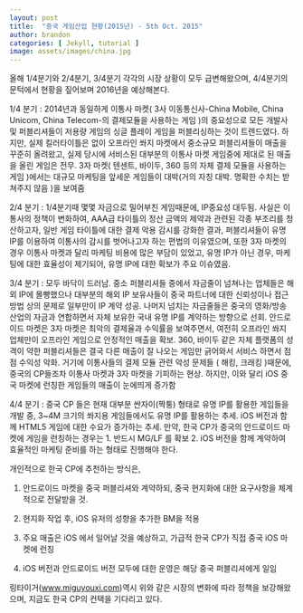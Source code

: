 ```yaml
---
layout: post
title:  "중국 게임산업 현황(2015년) - 5th Oct. 2015"
author: brandon
categories: [ Jekyll, tutorial ]
image: assets/images/china.jpg
---
```


올해 1/4분기와 2/4분기, 3/4분기 각각의 시장 상황이 모두 급변해왔으며, 4/4분기의 문턱에서 현황을 짚어보며 2016년을 예상해본다.

 

 1/4 분기 : 2014년과 동일하게 이통사 마켓( 3사 이동통신사-China Mobile, China Unicom, China Telecom-의 결제모듈을 사용하는 게임 )의 중요성으로 모든 개발사 및 퍼블리셔들이 저용량 게임의 싱글 플레이 게임을 퍼블리싱하는 것이 트렌드였다. 하지만, 실제 킬러타이틀은 없이 오프라인 쏴지 마켓에서 중소규모 퍼블리셔들이 매출을 꾸준히 올려왔고, 실제 당시에 서비스된 대부분의 이통사 마켓 게임중에 제대로 된 매출을 올린 게임은 전무. 3자 마켓( 텐센트, 바이두, 360 등의 자체 결제 모듈을 사용하는 게임 )에서는 대규모 마케팅을 앞세운 게임들이 대박(거의 자칭 대박. 명확한 수치는 받쳐주지 않음 )을 보여줌



 2/4 분기 : 1/4분기때 몇몇 자금으로 밀어부친 게임때문에, IP중요성 대두됨. 사실은 이통사의 정책이 변화하여, AAA급 타이틀의 정산 금액의 제약과 관련된 각종 부조리를 청산하고자, 일반 게임 타이틀에 대한 결제 악용 감시를 강화한 결과, 퍼블리셔들이 유명 IP를 이용하여 이통사의 감시를 벗어나고자 하는 편법의 이유였으며, 또한 3자 마켓의 경우 이통사 마켓과 달리 마케팅 비용에 많은 부담이 있었고, 유명 IP가 아닌 경우, 마케팅에 대한 효율성이 제기되어, 유명 IP에 대한 확보가 주요 이슈였음.



 3/4 분기 : 모두 바닥이 드러남. 중소 퍼블리셔들 중에서 자금줄이 넘쳐나는 업체들은 해외 IP에 몰빵했으나 대부분의 해외 IP 보유사들이 중국 파트너에 대한 신뢰성이나 접근 방법 상의 문제로 일부만이 IP 계약 성공. 나머지 넘치는 자금줄들은 중국의 영화/방송 산업의 자금과 연합하면서 자체 보유한 국내 유명 IP를 계약하는 방향으로 선회. 안드로이드 마켓은 3자 마켓은 최악의 결제율과 수익률을 보여주면서, 여전히 오프라인 쏴지 업체만이 오프라인 게임으로 안정적인 매출을 확보. 360, 바이두 같은 자체 플랫폼의 성격이 약한 퍼블리셔들은 결국 다른 매출이 잘 나오는 게임만 긁어와서 서비스 하면서 점점 수익성 악화. 거기에 이통사들의 결제 모듈 관련 악성 문제들 ( 해킹, 크래킹 )때문에, 중국의 CP들조차 이통사 마켓과 3자 마켓을 기피하는 현상. 하지만, 이와 달리 iOS 중국 마켓에 런칭한 게임들의 매출이 눈에띄게 증가함



 4/4 분기 : 중국 CP 들은 현재 대부분 싼자이(짝퉁) 형태로 유명 IP를 활용한 게임들을 개발 중, 3~4M 크기의 쏴지용 게임들에서도 유명 IP를 활용하는 추세. iOS 버전과 함께 HTML5 게임에 대한 수요가 증가하는 추세. 만약, 한국 CP가 중국의 안드로이드 마켓에 게임을 런칭하는 경우는 1. 반드시 MG/LF 를 확보 2. iOS 버전을 함께 계약하여 효율적인 마케팅 준비를 하는 형태로 진행해야 한다.

 

 개인적으로 한국 CP에 추천하는 방식은, 

   1. 안드로이드 마켓을 중국 퍼블리셔와 계약하되, 중국 현지화에 대한 요구사항을 체계적으로 전달받을 것.

   2. 현지화 작업 후, iOS 유저의 성향을 추가한 BM을 적용

   3. 주요 매출은 iOS 에서 일어날 것을 예상하고, 가급적 한국 CP가 직접 중국 iOS 마켓에 런칭

   4. iOS 버전과 안드로이드 버전 모두에 대한 운영은 해당 중국 퍼블리셔에게 일임



 링타이거(www.miguyouxi.com)역시 위와 같은 시장의 변화에 따라 정책을 보강해왔으며, 지금도 한국 CP의 컨택을 기다리고 있다.
